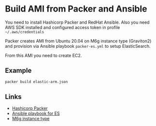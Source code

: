 # Build AMI from Packer and Ansible

You need to install Hashicorp Packer and RedHat Ansible. Also you need AWS SDK installed and configured access token in profile `~/.aws/credentials`

Packer creates AMI from Ubuntu 20.04 on M6g instance type (Graviton2) and provision via Ansible playbook `packer-es.yml` to setup ElasticSearch.

From this AMI you need to create EC2. 

## Example

```bash
packer build elastic-arm.json
```

## Links

- [Hashicorp Packer](https://https://www.packer.io/)
- [Ansible playbook for ES](https://github.com/elastic/ansible-elasticsearch)
- [M6g instance type](https://aws.amazon.com/en/ec2/instance-types/m6/)
